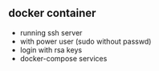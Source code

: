docker container
----------------

* running ssh server
* with power user (sudo without passwd)
* login with rsa keys
* docker-compose services

